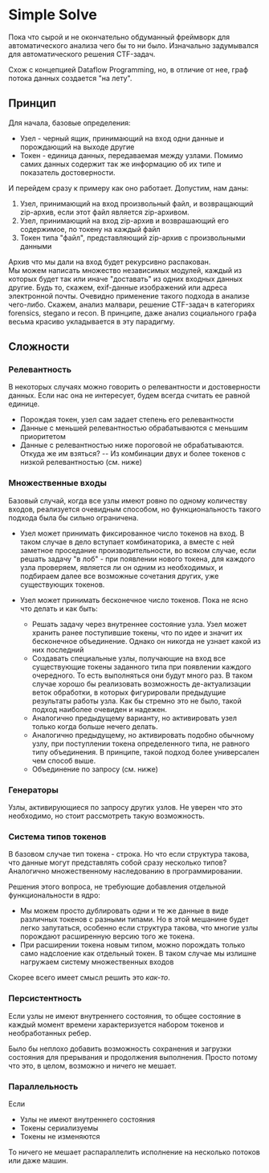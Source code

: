 # Simple Solve

Пока что сырой и не окончательно обдуманный фреймворк для 
автоматического анализа чего бы то ни было. Изначально 
задумывался для автоматического решения CTF-задач.

Схож с концепцией Dataflow Programming, но, в отличие от нее, 
граф потока данных создается "на лету".

## Принцип

Для начала, базовые определения:
- Узел - черный ящик, принимающий на вход одни данные и порождающий на выходе другие
- Токен - единица данных, передаваемая между узлами. Помимо самих данных содержит 
так же информацию об их типе и показатель достоверности.

И перейдем сразу к примеру как оно работает.
Допустим, нам даны:

1. Узел, принимающий на вход произвольный файл, 
  и возвращающий zip-архив, если этот файл является zip-архивом.
2. Узел, принимающий на вход zip-архив и возврашающий его содержимое, по токену на каждый файл
3. Токен типа "файл", представляющий zip-архив с произвольными данными

Архив что мы дали на вход будет рекурсивно распакован.   
Мы можем написать множество независимых модулей, каждый из которых будет так или иначе 
"доставать" из одних входных данных другие. Будь то, скажем, exif-данные изображений или 
адреса электронной почты. Очевидно применение такого подхода в анализе чего-либо. 
Скажем, анализ малвари, решение CTF-задач в категориях forensics, stegano и recon.
В принципе, даже анализ социального графа весьма красиво укладывается в эту парадигму.  

## Сложности

### Релевантность

В некоторых случаях можно говорить о релевантности и достоверности данных. 
Если нас она не интересует, будем всегда считать ее равной единице.

- Порождая токен, узел сам задает степень его релевантности
- Данные с меньшей релевантностью обрабатываются с меньшим приоритетом
- Данные с релевантностью ниже пороговой не обрабатываются. Откуда же им взяться? 
  -- Из комбинации двух и более токенов с низкой релевантностью (см. ниже)

### Множественные входы   

Базовый случай, когда все узлы имеют ровно по одному количеству входов, реализуется
очевидным способом, но функциональность такого подхода была бы сильно ограничена.

- Узел может принимать фиксированное число токенов на вход. В таком случае 
  в дело вступает комбинаторика, а вместе с ней заметное проседание производительности,
  во всяком случае, если решать задачу "в лоб" - при появлении нового токена, для каждого
  узла проверяем, является ли он одним из необходимых, и подбираем далее все возможные сочетания
  других, уже существующих токенов. 

- Узел может принимать бесконечное число токенов. Пока не ясно что делать и как быть:
  - Решать задачу через внутреннее состояние узла. Узел может хранить ранее поступившие токены,
    что по идее и значит их бесконечное объединение. Однако он никогда не узнает какой из них последний
  - Создавать специальные узлы, получающие на вход все существующие токены заданного типа при появлении 
    каждого очередного. То есть выполняться они будут много раз. В таком случае хорошо бы реализовать
    возможность де-актуализации веток обработки, в которых фигурировали предыдущие результаты работы узла. 
  Как бы стремно это не было, такой подход наиболее очевиден и надежен.
  - Аналогично предыдущему варианту, но активировать узел только когда больше нечего делать. 
  - Аналогично предыдущему, но активировать подобно обычному узлу, при поступлении токена определенного типа,
    не равного типу объединения. В принципе, такой подход более универсален чем способ выше.
  - Объединение по запросу (см. ниже)
  
### Генераторы

Узлы, активирующиеся по запросу других узлов. Не уверен что это необходимо, но стоит 
рассмотреть такую возможность. 

### Система типов токенов

В базовом случае тип токена - строка. Но что если структура такова, что данные 
могут представлять собой сразу несколько типов? Аналогично множественному наследованию в
программировании. 

Решения этого вопроса, не требующие добавления отдельной функциональности в ядро:

- Мы можем просто дублировать одни и те же данные в виде различных токенов с разными типами.
  Но в этой мешанине будет легко запутаться, особенно если структура такова, что многие узлы 
  порождают расширенную версию того же токена. 
- При расширении токена новым типом, можно порождать только само надслоение как отдельный токен. 
  В таком случае мы излишне нагружаем систему множественных входов
  
Скорее всего имеет смысл решить это _как-то_. 

### Персистентность

Если узлы не имеют внутреннего состояния, то общее состояние в каждый момент времени
характеризуется набором токенов и необработанных ребер.

Было бы неплохо добавить возможность сохранения и загрузки состояния для прерывания
и продолжения выполнения. Просто потому что это, в целом, возможно и ничего не мешает. 

### Параллельность

Если
- Узлы не имеют внутреннего состояния
- Токены сериализуемы
- Токены не изменяются

То ничего не мешает распараллелить исполнение на несколько потоков или даже машин.

